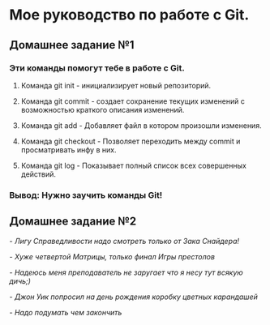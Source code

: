# Мое руководство по работе с Git.

## Домашнее задание №1

### Эти команды помогут тебе в работе с Git.

1. Команда git init - инициализирует новый репозиторий.

2. Команда git commit - создает сохранение текущих изменений с возможностью краткого описания изменений.

3. Команда git add - Добавляет файл в котором произошли изменения.

4. Команда git checkout - Позволяет переходить между commit и просматривать инфу в них.

5. Команда git log - Показывает полный список всех совершенных действий.

### Вывод: Нужно заучить команды Git!

## Домашнее задание №2

*- Лигу Справедливости надо смотреть только от Зака Снайдера!*


*- Хуже четвертой Матрицы, только финал Игры престолов*


*- Надеюсь меня преподаватель не заругает что я несу тут всякую дичь;)*

*- Джон Уик попросил на день рождения коробку цветных карандашей*

*- Надо подумать чем закончить*